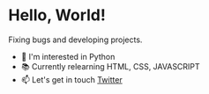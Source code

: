 <h1> Hello, World! </h1>

Fixing bugs and developing projects.

- :snake: I'm interested in Python
- :books: Currently relearning HTML, CSS, JAVASCRIPT
- :mailbox: Let's get in touch [Twitter](https://twitter.com/dennisgocong)

